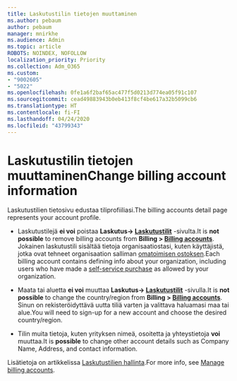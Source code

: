 ```yaml
---
title: Laskutustilin tietojen muuttaminen
ms.author: pebaum
author: pebaum
manager: mnirkhe
ms.audience: Admin
ms.topic: article
ROBOTS: NOINDEX, NOFOLLOW
localization_priority: Priority
ms.collection: Adm_O365
ms.custom:
- "9002605"
- "5022"
ms.openlocfilehash: 0fe1a6f2baf65ac477f5d0213d774ea05f91c107
ms.sourcegitcommit: cead49883943b0eb413f8cf4be617a32b5099cb6
ms.translationtype: HT
ms.contentlocale: fi-FI
ms.lasthandoff: 04/24/2020
ms.locfileid: "43799343"
---
```

# <a name="change-billing-account-information"></a><span data-ttu-id="5b61c-102">Laskutustilin tietojen muuttaminen</span><span class="sxs-lookup"><span data-stu-id="5b61c-102">Change billing account information</span></span>

<span data-ttu-id="5b61c-103">Laskutustilien tietosivu edustaa tiliprofiiliasi.</span><span class="sxs-lookup"><span data-stu-id="5b61c-103">The billing accounts detail page represents your account profile.</span></span>

- <span data-ttu-id="5b61c-104">Laskutustilejä **ei voi** poistaa **Laskutus-> [Laskutustilit](https://go.microsoft.com/fwlink/p/?linkid=2084771)** -sivulta.</span><span class="sxs-lookup"><span data-stu-id="5b61c-104">It is **not possible** to remove billing accounts from **Billing > [Billing accounts](https://go.microsoft.com/fwlink/p/?linkid=2084771)**.</span></span> <span data-ttu-id="5b61c-105">Jokainen laskutustili sisältää tietoja organisaatiostasi, kuten käyttäjistä, jotka ovat tehneet organisaation salliman [omatoimisen ostoksen](https://docs.microsoft.com/microsoft-365/commerce/subscriptions/manage-self-service-purchases-admins).</span><span class="sxs-lookup"><span data-stu-id="5b61c-105">Each billing account contains defining info about your organization, including users who have made a [self-service purchase](https://docs.microsoft.com/microsoft-365/commerce/subscriptions/manage-self-service-purchases-admins) as allowed by your organization.</span></span> 

- <span data-ttu-id="5b61c-106">Maata tai aluetta **ei voi** muuttaa **Laskutus-> [Laskutustilit](https://go.microsoft.com/fwlink/p/?linkid=2084771)** -sivulla.</span><span class="sxs-lookup"><span data-stu-id="5b61c-106">It is **not possible** to change the country/region from **Billing > [Billing accounts](https://go.microsoft.com/fwlink/p/?linkid=2084771)**.</span></span> <span data-ttu-id="5b61c-107">Sinun on rekisteröidyttävä uutta tiliä varten ja valittava haluamasi maa tai alue.</span><span class="sxs-lookup"><span data-stu-id="5b61c-107">You will need to sign-up for a new account and choose the desired country/region.</span></span> 

- <span data-ttu-id="5b61c-108">Tilin muita tietoja, kuten yrityksen nimeä, osoitetta ja yhteystietoja **voi** muuttaa.</span><span class="sxs-lookup"><span data-stu-id="5b61c-108">It is **possible** to change other account details such as Company Name, Address, and contact information.</span></span> 

<span data-ttu-id="5b61c-109">Lisätietoja on artikkelissa [Laskutustilien hallinta](https://docs.microsoft.com/microsoft-365/commerce/manage-billing-accounts).</span><span class="sxs-lookup"><span data-stu-id="5b61c-109">For more info, see [Manage billing accounts](https://docs.microsoft.com/microsoft-365/commerce/manage-billing-accounts).</span></span> 
